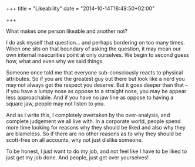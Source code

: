 +++
title = "Likeability"
date = "2014-10-14T16:48:50+02:00"

+++

What makes one person likeable and another not?

I do ask myself that question… and perhaps bordering on too many times.  When one sits on that boundary of asking the question, it may mean our own internal insecurities point at only ourselves.  We begin to second guess how, what and even why we said things.

Someone once told me that everyone sub-consciously reacts to physical attributes.  So if you are the greatest guy out there but look like a nerd you may not always get the respect you deserve.  But it goes deeper than that – if you have a lumpy nose as oppose to a straight nose, you may be appear less approachable.  And if you have no jaw line as oppose to having a square jaw, people may not listen to you.

And as I write this, I completely overtaken by the over-analysis, and complete judgement we all live with.  In a corporate world, people spend more time looking for reasons why they should be liked and also why they are blameless.  So if there are no other reasons as to why they should be scott-free on all accounts, why not just dislike someone.

To be honest, I just want to do my job, and not feel like I have to be liked to just get my job done.  And people, just get over yourselves!
